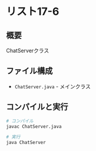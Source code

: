 # リスト17-6

## 概要
ChatServerクラス

## ファイル構成
- `ChatServer.java` - メインクラス

## コンパイルと実行
```bash
# コンパイル
javac ChatServer.java

# 実行
java ChatServer
```
